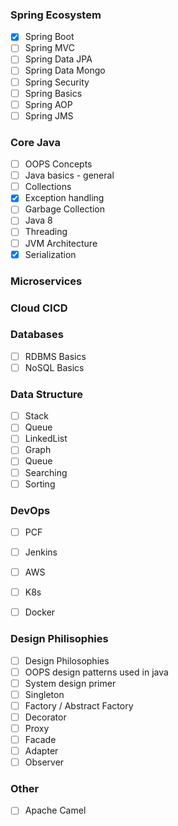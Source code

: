 ### Spring Ecosystem

- [x]	Spring Boot        	
- [ ]	Spring MVC        	
- [ ] Spring Data JPA  
- [ ] Spring Data Mongo  
- [ ] Spring Security   	
- [ ] Spring Basics     	
- [ ] Spring AOP        	
- [ ] Spring JMS

### Core Java 

- [ ] OOPS Concepts 
- [ ] Java basics - general 
- [ ] Collections 
- [x] Exception handling 
- [ ] Garbage Collection
- [ ] Java 8 
- [ ] Threading
- [ ] JVM Architecture 
- [x] Serialization  

### Microservices 

### Cloud CICD

### Databases 
- [ ] RDBMS Basics 
- [ ] NoSQL Basics 

### Data Structure 
- [ ] Stack
- [ ] Queue
- [ ] LinkedList
- [ ] Graph
- [ ] Queue
- [ ] Searching
- [ ] Sorting

### DevOps 
- [ ] PCF
- [ ] Jenkins
- [ ] AWS
- [ ] K8s
- [ ] Docker


### Design Philisophies  

- [ ] Design Philosophies 
- [ ] OOPS design patterns used in java 
- [ ] System design primer
- [ ] Singleton
- [ ] Factory / Abstract Factory
- [ ] Decorator
- [ ] Proxy
- [ ] Facade
- [ ] Adapter
- [ ] Observer

### Other
- [ ] Apache Camel
